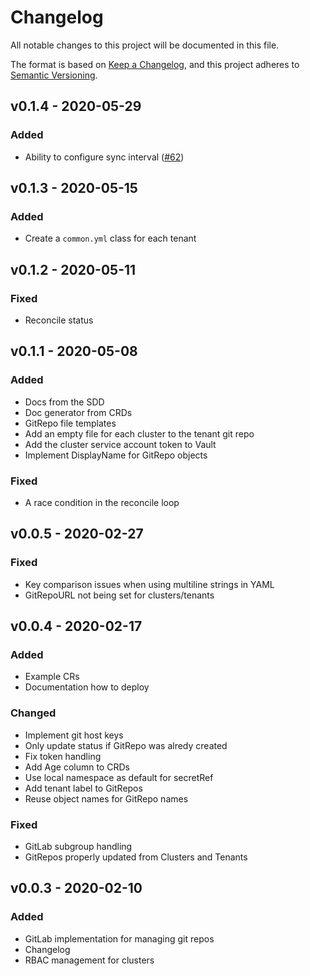 # Changelog
All notable changes to this project will be documented in this file.

The format is based on [Keep a Changelog](https://keepachangelog.com/en/1.0.0/),
and this project adheres to [Semantic Versioning](https://semver.org/spec/v2.0.0.html).

## v0.1.4 - 2020-05-29
### Added
- Ability to configure sync interval ([#62])

## v0.1.3 - 2020-05-15
### Added
- Create a `common.yml` class for each tenant

## v0.1.2 - 2020-05-11
### Fixed
- Reconcile status

## v0.1.1 - 2020-05-08
### Added
- Docs from the SDD
- Doc generator from CRDs
- GitRepo file templates
- Add an empty file for each cluster to the tenant git repo
- Add the cluster service account token to Vault
- Implement DisplayName for GitRepo objects
### Fixed
- A race condition in the reconcile loop

## v0.0.5 - 2020-02-27
### Fixed
- Key comparison issues when using multiline strings in YAML
- GitRepoURL not being set for clusters/tenants

## v0.0.4 - 2020-02-17
### Added
- Example CRs
- Documentation how to deploy
### Changed
- Implement git host keys
- Only update status if GitRepo was alredy created
- Fix token handling
- Add Age column to CRDs
- Use local namespace as default for secretRef
- Add tenant label to GitRepos
- Reuse object names for GitRepo names
### Fixed
- GitLab subgroup handling
- GitRepos properly updated from Clusters and Tenants

## v0.0.3 - 2020-02-10
### Added
- GitLab implementation for managing git repos
- Changelog
- RBAC management for clusters

[#62]: https://github.com/projectsyn/lieutenant-operator/pull/62
